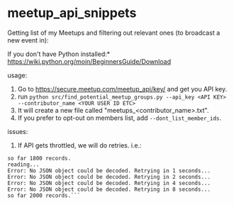 # meetup_api_snippets

Getting list of my Meetups and filtering out relevant ones (to broadcast a new event in):

If you don't have Python installed:* https://wiki.python.org/moin/BeginnersGuide/Download

usage:

1. Go to https://secure.meetup.com/meetup_api/key/ and get you API key.
2. run `python src/find_potential_meetup_groups.py --api_key <API KEY> --contributor_name <YOUR USER ID ETC>`
3. It will create a new file called "meetups_<contributor_name>.txt".
4. If you prefer to opt-out on members list, add `--dont_list_member_ids`.

issues:

1. If API gets throttled, we will do retries. i.e.:
```reading...
so far 1800 records.
reading...
Error: No JSON object could be decoded. Retrying in 1 seconds...
Error: No JSON object could be decoded. Retrying in 2 seconds...
Error: No JSON object could be decoded. Retrying in 4 seconds...
Error: No JSON object could be decoded. Retrying in 8 seconds...
so far 2000 records.```

